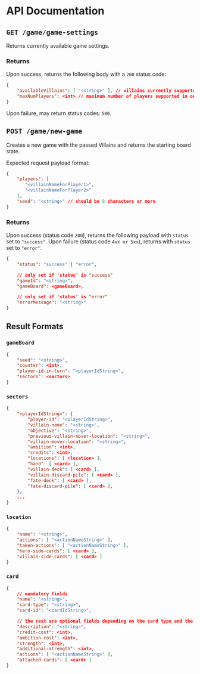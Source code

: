 # API Documentation

## `GET /game/game-settings`

Returns currently available game settings.

### Returns

Upon success, returns the following body with a `200` status code:

```json
{
    "availableVillains": [ "<string>" ], // villains currently supported
    "maxNumPlayers": <int> // maximum number of players supported in one game
}
```

Upon failure, may return status codes: `500`.

## `POST /game/new-game`

Creates a new game with the passed Villains and returns the starting board state.

Expected request payload format:

```json
{
    "players": [
       "<villainNameForPlayer1>",
       "<villainNameForPlayer2>"
    ],
    "seed": "<string>" // should be 8 characters or more
}
```

### Returns

Upon success (status code `200`), returns the following payload with `status` set to `"success"`. Upon failure (status code `4xx or 5xx`), returns with `status` set to `"error"`.

```json
{
    "status": "success" | "error",

    // only set if 'status' is "success"
    "gameId": "<string>",
    "gameBoard": <gameBoard>,

    // only set if 'status' is "error"
    "errorMessage": "<string>"
}
```

## Result Formats

### `gameBoard`

```json
{
    "seed": "<string>",
    "counter": <int>,
    "player-id-in-turn": "<playerIdString>",
    "sectors": <sectors>
}
```

### `sectors`

```json
{
    "<playerIdString>": {
        "player-id": "<playerIdString>",
        "villain-name": "<string>",
        "objective": "<string>",
        "previous-villain-mover-location": "<string>",
        "villain-mover-location": "<string>",
        "ambition": <int>,
        "credits": <int>,
        "locations": [ <location> ],
        "hand": [ <card> ],
        "villain-deck": [ <card> ],
        "villain-discard-pile": [ <card> ],
        "fate-deck": [ <card> ],
        "fate-discard-pile": [ <card> ],
    },
    ...
}
```

### `location`

```json
{
    "name": "<string>",
    "actions": [ "<actionNameString>" ],
    "taken-actions": [ "<actionNameString>" ],
    "hero-side-cards": [ <card> ],
    "villain-side-cards": [ <card> ]
}
```

### `card`

```json
{
    // mandatory fields
    "name": "<string>",
    "card-type": "<string>",
    "card-id": "<cardIdString>",

    // the rest are optional fields depending on the card type and the card itself
    "description": "<string>",
    "credit-cost": <int>,
    "ambition-cost": <int>,
    "strength": <int>,
    "additional-strength": <int>,
    "actions": [ "<actionNameString>" ],
    "attached-cards": [ <card> ]
}
```
